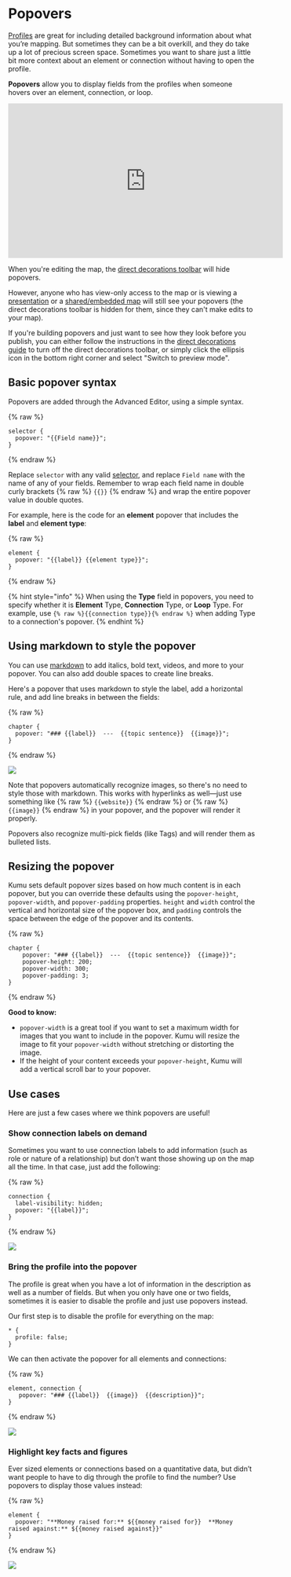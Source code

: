 # Popovers

[Profiles](/guides/profiles.md) are great for including detailed background information about what you’re mapping. But sometimes they can be a bit overkill, and they do take up a lot of precious screen space. Sometimes you want to share just a little bit more context about an element or connection without having to open the profile.

**Popovers** allow you to display fields from the profiles when someone hovers over an element, connection, or loop.

<p><iframe width="560" height="315" src="https://www.youtube.com/embed/8BsjL6iXO5g" frameborder="0" allowfullscreen></iframe></p>


<div class="alert alert-warning">
  <p>
    When you're editing the map, the <a href="/guides/direct-decorations.md" class="alert-link">direct decorations toolbar</a> will hide popovers.
  </p>
  <p>
    However, anyone who has view-only access to the map or is viewing a <a href="/guides/presentations.md" class="alert-link">presentation</a> or a <a href="/guides/share-and-embed.md" class="alert-link">shared/embedded map</a> will still see your popovers (the direct decorations toolbar is hidden for them, since they can't make edits to your map).
  </p>
  <p>
    If you're building popovers and just want to see how they look before you publish, you can either follow the instructions in the <a href="/guides/direct-decorations.md" class="alert-link">direct decorations guide</a> to turn off the direct decorations toolbar, or simply click the ellipsis icon <i class="fa fa-ellipsis-h">  </i> in the bottom right corner and select "Switch to preview mode".
  </p>
</div>


## Basic popover syntax

Popovers are added through the Advanced Editor, using a simple syntax.

{% raw %}
```
selector {
  popover: "{{Field name}}";
}
```
{% endraw %}

Replace `selector` with any valid [selector](/guides/selectors.md), and replace `Field name` with the name of any of your fields. Remember to wrap each field name in double curly brackets {% raw %} `{{}}` {% endraw %} and wrap the entire popover value in double quotes.

For example, here is the code for an **element** popover that includes the **label** and **element type**:

{% raw %}
```
element {
  popover: "{{label}} {{element type}}";
}
```
{% endraw %}

{% hint style="info" %}
When using the <strong>Type</strong> field in popovers, you need to specify whether it is <strong>Element</strong> Type, <strong>Connection</strong> Type, or <strong>Loop</strong> Type. For example, use <code>{% raw %}{{connection type}}{% endraw %}</code> when adding Type to a connection's popover.
{% endhint %}

## Using markdown to style the popover

You can use [markdown](/guides/markdown.md) to add italics, bold text, videos, and more to your popover. You can also add double spaces to create line breaks.

Here's a popover that uses markdown to style the label, add a horizontal rule, and add line breaks in between the fields:

{% raw %}
```
chapter {
  popover: "### {{label}}  ---  {{topic sentence}}  {{image}}";
}
```
{% endraw %}

![](/images/soil-biodiversity-markdown-popover.png)

Note that popovers automatically recognize images, so there's no need to style those with markdown. This works with hyperlinks as well—just use something like {% raw %} `{{website}}` {% endraw %} or {% raw %} `{{image}}` {% endraw %} in your popover, and the popover will render it properly.

Popovers also recognize multi-pick fields (like Tags) and will render them as bulleted lists.



## Resizing the popover

Kumu sets default popover sizes based on how much content is in each popover, but you can override these defaults using the `popover-height`, `popover-width`, and `popover-padding` properties. `height` and `width` control the vertical and horizontal size of the popover box, and `padding` controls the space between the edge of the popover and its contents.

{% raw %}
```
chapter {
    popover: "### {{label}}  ---  {{topic sentence}}  {{image}}";
    popover-height: 200;
    popover-width: 300;
    popover-padding: 3;
}
```
{% endraw %}

**Good to know:**
- `popover-width` is a great tool if you want to set a maximum width for images that you want to include in the popover. Kumu will resize the image to fit your `popover-width` without stretching or distorting the image.
- If the height of your content exceeds your `popover-height`, Kumu will add a vertical scroll bar to your popover.

## Use cases

Here are just a few cases where we think popovers are useful!

### Show connection labels on demand

Sometimes you want to use connection labels to add information (such as role or nature of a relationship) but don’t want those showing up on the map all the time. In that case, just add the following:

{% raw %}
```
connection {
  label-visibility: hidden;
  popover: "{{label}}";
}
```
{% endraw %}

![](/images/hawaii-board-connection-popover.png)

### Bring the profile into the popover

The profile is great when you have a lot of information in the description as well as a number of fields. But when you only have one or two fields, sometimes it is easier to disable the profile and just use popovers instead.

Our first step is to disable the profile for everything on the map:

```
* {
  profile: false;
}
```

We can then activate the popover for all elements and connections:

{% raw %}
```
element, connection {
   popover: "### {{label}}  {{image}}  {{description}}";
}
```
{% endraw %}

![](/images/elon-musk-profile-popover.png)

### Highlight key facts and figures

Ever sized elements or connections based on a quantitative data, but didn’t want people to have to dig through the profile to find the number? Use popovers to display those values instead:

{% raw %}
```
element {
  popover: "**Money raised for:** ${{money raised for}}  **Money raised against:** ${{money raised against}}"
}
```
{% endraw %}

![](/images/ca-ballot-quantitative-popover.png)




